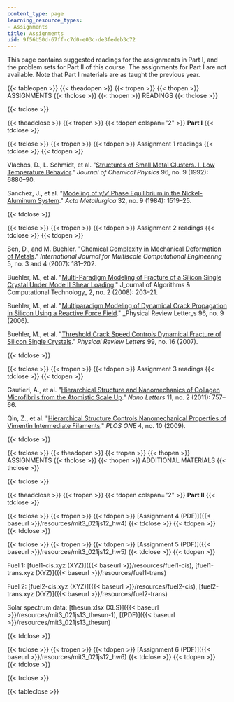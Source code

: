 ```yaml
---
content_type: page
learning_resource_types:
- Assignments
title: Assignments
uid: 9f56b50d-67ff-c7d0-e03c-de3fedeb3c72
---
```


This page contains suggested readings for the assignments in Part I, and the problem sets for Part II of this course. The assignments for Part I are not available. Note that Part I materials are as taught the previous year.

{{< tableopen >}}
{{< theadopen >}}
{{< tropen >}}
{{< thopen >}}
ASSIGNMENTS
{{< thclose >}}
{{< thopen >}}
READINGS
{{< thclose >}}

{{< trclose >}}

{{< theadclose >}}
{{< tropen >}}
{{< tdopen colspan="2" >}}
**Part I**
{{< tdclose >}}

{{< trclose >}}
{{< tropen >}}
{{< tdopen >}}
Assignment 1 readings
{{< tdclose >}}
{{< tdopen >}}


Vlachos, D., L. Schmidt, et al. "[Structures of Small Metal Clusters. I. Low Temperature Behavior](http://dx.doi.org/10.1063/1.462582)." _Journal of Chemical Physics_ 96, no. 9 (1992): 6880–90.

Sanchez, J., et al. "[Modeling of γ/γ′ Phase Equilibrium in the Nickel-Aluminum System](http://dx.doi.org/10.1016/0001-6160(84)90098-1)." _Acta Metallurgica_ 32, no. 9 (1984): 1519–25.


{{< tdclose >}}

{{< trclose >}}
{{< tropen >}}
{{< tdopen >}}
Assignment 2 readings
{{< tdclose >}}
{{< tdopen >}}


Sen, D., and M. Buehler. "[Chemical Complexity in Mechanical Deformation of Metals](http://dx.doi.org/10.1615/IntJMultCompEng.v5.i3-4.30)." _International Journal for Multiscale Computational Engineering_ 5, no. 3 and 4 (2007): 181–202.

Buehler, M., et al. "[Multi-Paradigm Modeling of Fracture of a Silicon Single Crystal Under Mode II Shear Loading](http://dx.doi.org/10.1260/174830108784646634)." J_ournal of Algorithms & Computational Technology_ 2, no. 2 (2008): 203–21.

Buehler, M., et al. "[Multiparadigm Modeling of Dynamical Crack Propagation in Silicon Using a Reactive Force Field](http://dx.doi.org/10.1103/PhysRevLett.96.095505)." _Physical Review Letter_s 96, no. 9 (2006).

Buehler, M., et al. "[Threshold Crack Speed Controls Dynamical Fracture of Silicon Single Crystals](http://dx.doi.org/10.1103/PhysRevLett.99.165502)." _Physical Review Letters_ 99, no. 16 (2007).


{{< tdclose >}}

{{< trclose >}}
{{< tropen >}}
{{< tdopen >}}
Assignment 3 readings
{{< tdclose >}}
{{< tdopen >}}


Gautieri, A., et al. "[Hierarchical Structure and Nanomechanics of Collagen Microfibrils from the Atomistic Scale Up](http://dx.doi.org/10.1021/nl103943u)." _Nano Letters_ 11, no. 2 (2011): 757–66.

Qin, Z., et al. "[Hierarchical Structure Controls Nanomechanical Properties of Vimentin Intermediate Filaments](http://dx.doi.org/10.1371/journal.pone.0007294)." _PLOS ONE_ 4, no. 10 (2009).


{{< tdclose >}}

{{< trclose >}}
{{< theadopen >}}
{{< tropen >}}
{{< thopen >}}
ASSIGNMENTS
{{< thclose >}}
{{< thopen >}}
ADDITIONAL MATERIALS
{{< thclose >}}

{{< trclose >}}

{{< theadclose >}}
{{< tropen >}}
{{< tdopen colspan="2" >}}
**Part II**
{{< tdclose >}}

{{< trclose >}}
{{< tropen >}}
{{< tdopen >}}
[Assignment 4 (PDF)]({{< baseurl >}}/resources/mit3_021js12_hw4)
{{< tdclose >}}
{{< tdopen >}}
 
{{< tdclose >}}

{{< trclose >}}
{{< tropen >}}
{{< tdopen >}}
[Assignment 5 (PDF)]({{< baseurl >}}/resources/mit3_021js12_hw5)
{{< tdclose >}}
{{< tdopen >}}


Fuel 1: [fuel1-cis.xyz (XYZ)]({{< baseurl >}}/resources/fuel1-cis), [fuel1-trans.xyz (XYZ)]({{< baseurl >}}/resources/fuel1-trans)

Fuel 2: [fuel2-cis.xyz (XYZ)]({{< baseurl >}}/resources/fuel2-cis), [fuel2-trans.xyz (XYZ)]({{< baseurl >}}/resources/fuel2-trans)

Solar spectrum data: [thesun.xlsx (XLS)]({{< baseurl >}}/resources/mit3_021js13_thesun-1), [(PDF)]({{< baseurl >}}/resources/mit3_021js13_thesun)


{{< tdclose >}}

{{< trclose >}}
{{< tropen >}}
{{< tdopen >}}
[Assignment 6 (PDF)]({{< baseurl >}}/resources/mit3_021js12_hw6)
{{< tdclose >}}
{{< tdopen >}}
 
{{< tdclose >}}

{{< trclose >}}

{{< tableclose >}}